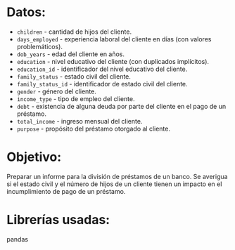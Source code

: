 # Datos:

- `children` - cantidad de hijos del cliente.
- `days_employed` - experiencia laboral del cliente en días (con valores problemáticos).
- `dob_years` - edad del cliente en años.
- `education` - nivel educativo del cliente (con duplicados implícitos).
- `education_id` - identificador del nivel educativo del cliente.
- `family_status` - estado civil del cliente.
- `family_status_id` - identificador de estado civil del cliente.
- `gender` - género del cliente.
- `income_type` - tipo de empleo del cliente.
- `debt` - existencia de alguna deuda por parte del cliente en el pago de un préstamo.
- `total_income` - ingreso mensual del cliente.
- `purpose` - propósito del préstamo otorgado al cliente.

# Objetivo:

Preparar un informe para la división de préstamos de un banco. Se averigua si el estado civil y el número de hijos de un cliente tienen un impacto en el incumplimiento de pago de un préstamo.

# Librerías usadas:

pandas